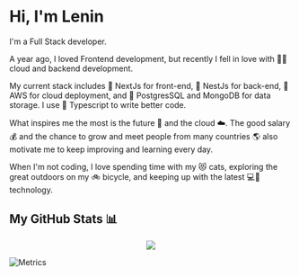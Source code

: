 # Hi, I'm Lenin

I'm a Full Stack developer.

A year ago, I loved Frontend development, but recently I fell in love with 🥳🥳 cloud and backend development.

My current stack includes 🔧 NextJs for front-end, 🔧 NestJs for back-end, 🔧 AWS for cloud deployment, and 🔧 PostgresSQL and MongoDB for data storage. I use 🔧 Typescript to write better code.

What inspires me the most is the future 🚀 and the cloud ☁️. The good salary 💰 and the chance to grow and meet people from many countries 🌎 also motivate me to keep improving and learning every day.

When I'm not coding, I love spending time with my 😻 cats, exploring the great outdoors on my 🚲 bicycle, and keeping up with the latest 💻📱 technology.
## My GitHub Stats 📊

<div align="center">
   <a href="https://github.com/anuraghazra/github-readme-stats">
      <img align="center" src="https://github-readme-stats.vercel.app/api?username=leninner&count_private=true&show_icons=true&theme=radical" />
   </a>
</div>

![Metrics](https://metrics.lecoq.io/leninner?template=classic&habits=1&achievements=1&wakatime=1&habits.from=200&habits.days=14&habits.facts=true&habits.charts=false&habits.trim=false&achievements.threshold=S&achievements.secrets=true&achievements.display=compact&achievements.limit=0&wakatime.days=7&wakatime.sections=time%2C%20projects%2C%20projects-graphs%2C%20languages%2C%20languages-graphs%2C%20editors%2C%20os&wakatime.limit=5&wakatime.url=https%3A%2F%2Fwakatime.com&wakatime.user=current&config.timezone=America%2FGuayaquil)

<!---
Leninner/Leninner is a ✨ special ✨ repository because its `README.md` (this file) appears on your GitHub profile.
You can click the Preview link to take a look at your changes.
--->
